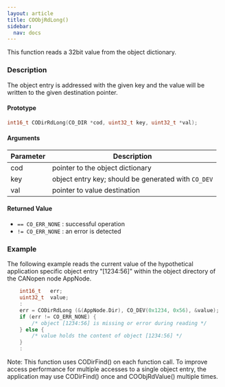 ```yaml
---
layout: article
title: COObjRdLong()
sidebar:
  nav: docs
---
```


This function reads a 32bit value from the object dictionary.

<!--more-->

### Description

The object entry is addressed with the given key and the value will be written to the given destination pointer.

#### Prototype

```c
int16_t CODirRdLong(CO_DIR *cod, uint32_t key, uint32_t *val);
```

#### Arguments

| Parameter | Description |
| --- | --- |
| cod | pointer to the object dictionary |
| key | object entry key; should be generated with `CO_DEV` |
| val | pointer to value destination |

#### Returned Value

- `== CO_ERR_NONE` : successful operation
- `!= CO_ERR_NONE` : an error is detected

### Example

The following example reads the current value of the hypothetical application specific object entry "[1234:56]" within the object directory of the CANopen node AppNode.

```c
    int16_t   err;
    uint32_t  value;
    :
    err = CODirRdLong (&(AppNode.Dir), CO_DEV(0x1234, 0x56), &value);
    if (err != CO_ERR_NONE) {
        /* object [1234:56] is missing or error during reading */
    } else {
        /* value holds the content of object [1234:56] */
    }
    :
```

Note: This function uses CODirFind() on each function call. To improve access performance for multiple accesses to a single object entry, the application may use CODirFind() once and COObjRdValue() multiple times.
